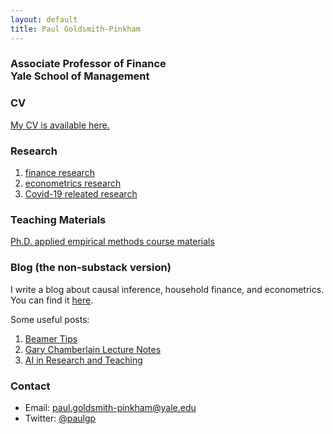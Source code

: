 ```yaml
---
layout: default
title: Paul Goldsmith-Pinkham
---
```


### Associate Professor of Finance <br> Yale School of Management

### CV
[My CV is available here.](papers/cv.pdf)

### Research
1.  [finance research](papers.html#empirical)
2.  [econometrics research](papers.html#metrics)
3.  [Covid-19 releated research](papers.html#covid)

### Teaching Materials
[Ph.D. applied empirical methods course materials](https://github.com/paulgp/applied-methods-phd)

### Blog  (the non-substack version)
I write a blog about causal inference, household finance, and  econometrics.  You can find it [here](https://paulgp.github.io/blog.html).

Some useful posts:
1. [Beamer Tips](https://paulgp.github.io/2018/04/30/beamer-tips.html)
2. [Gary Chamberlain Lecture Notes](https://paulgp.github.io/2021/05/27/chamberlain-lecture-notes.html)
3. [AI in Research and Teaching](https://paulgp.github.io/2024/06/24/llm_talk.html)

### Contact
- Email: paul.goldsmith-pinkham@yale.edu
- Twitter: [@paulgp](https://twitter.com/paulgp)